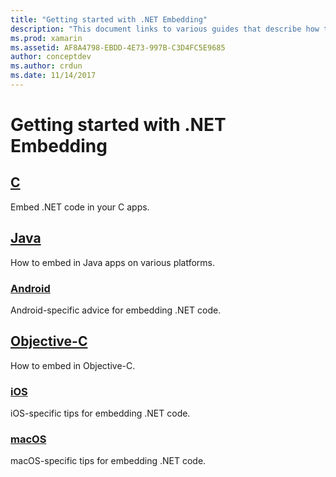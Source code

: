 ```yaml
---
title: "Getting started with .NET Embedding"
description: "This document links to various guides that describe how to use .NET Embedding in C, Java, Android, Objective-C, iOS, and macOS projects."
ms.prod: xamarin
ms.assetid: AF8A4798-EBDD-4E73-997B-C3D4FC5E9685
author: conceptdev
ms.author: crdun
ms.date: 11/14/2017
---
```


# Getting started with .NET Embedding

## [C](c.md)

Embed .NET code in your C apps.

## [Java](java/index.md)

How to embed in Java apps on various platforms.

### [Android](java/android.md)

Android-specific advice for embedding .NET code.

## [Objective-C](objective-c/index.md)

How to embed in Objective-C.

### [iOS](objective-c/ios.md)

iOS-specific tips for embedding .NET code.

### [macOS](objective-c/macos.md)

macOS-specific tips for embedding .NET code.
